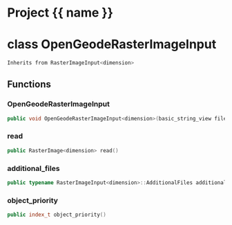 <script setup>
import {useRoute} from 'vitepress'
const {path} = useRoute()
const tokens = path.split('/')
const words = tokens[2].split('-');
for (let i = 0; i < words.length; i++) {
    words[i] = words[i].charAt(0).toUpperCase() + words[i].slice(1);
    words[i] = words[i].replace('geode', 'Geode')
}
const name = words.join('-');
</script>
# Project {{ name }}

# class OpenGeodeRasterImageInput


```cpp
Inherits from RasterImageInput<dimension>
```



## Functions

### OpenGeodeRasterImageInput

```cpp
public void OpenGeodeRasterImageInput<dimension>(basic_string_view filename)
```


### read

```cpp
public RasterImage<dimension> read()
```


### additional_files

```cpp
public typename RasterImageInput<dimension>::AdditionalFiles additional_files()
```


### object_priority

```cpp
public index_t object_priority()
```




